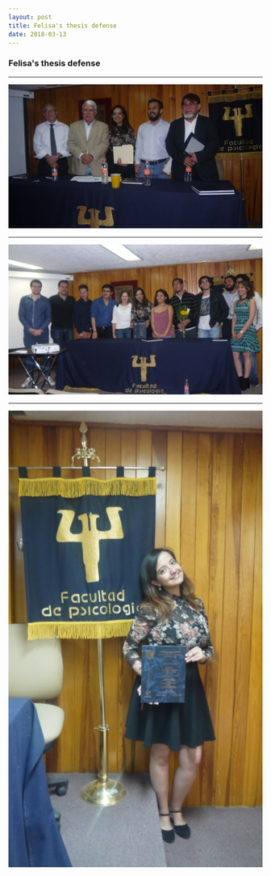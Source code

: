 ```yaml
---
layout: post
title: Felisa's thesis defense
date: 2018-03-13
---
```


### Felisa's thesis defense


____  

![Alt text](/LabPictures/Fel_Ex2.jpg)

____  

![Alt text](/LabPictures/Fel_Ex3.jpg)

____  

![Alt text](/LabPictures/Fel_Ex1.jpg)
